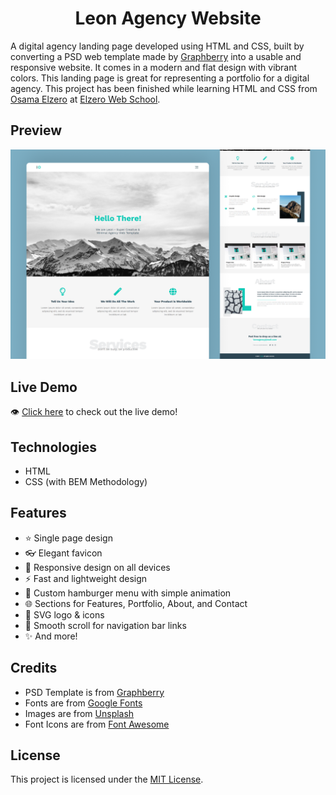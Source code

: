 <h1 align='center'>Leon Agency Website</h1>

A digital agency landing page developed using HTML and CSS, built by converting a PSD web template made by [Graphberry](https://www.graphberry.com/item/leon-psd-agency-template) into a usable and responsive website. It comes in a modern and flat design with vibrant colors. This landing page is great for representing a portfolio for a digital agency. This project has been finished while learning HTML and CSS from [Osama Elzero](https://www.linkedin.com/in/osamaelzero) at [Elzero Web School](https://www.youtube.com/@ElzeroWebSchool).

## Preview
![design-view](./Images/preview.png)

## Live Demo
👁 [Click here](https://mohammadjarabah681.github.io/leon-agency-website) to check out the live demo!

## Technologies
* HTML
* CSS (with BEM Methodology)

## Features
* ⭐ Single page design
* 👓 Elegant favicon
* 🤖 Responsive design on all devices
* ⚡ Fast and lightweight design
* 🍔 Custom hamburger menu with simple animation
* 🌐 Sections for Features, Portfolio, About, and Contact
* 🎨 SVG logo & icons
* 🌱 Smooth scroll for navigation bar links
* ✨ And more!

## Credits
* PSD Template is from [Graphberry](https://www.graphberry.com)
* Fonts are from [Google Fonts](https://fonts.google.com)
* Images are from [Unsplash](https://unsplash.com)
* Font Icons are from [Font Awesome](https://fontawesome.com)

## License
This project is licensed under the [MIT License](./LICENSE).
